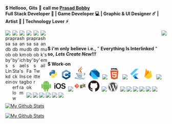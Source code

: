 **$ Hellooo,** **Gits** 👋 **call me [Prasad Bobby](https://www.google.com/search?sxsrf=ALeKk0138mQmoNaDSBoDlcY4-9e7QILtNw%3A1609695072770&ei=YP_xX5vNLryU4-EPvZaMsAo&q=prasadbobby&oq=pr&gs_lcp=CgZwc3ktYWIQAxgBMgQIIxAnMgQIIxAnMgQIIxAnMgcILhDJAxBDMgUIABCRAjIFCAAQkQIyBAguEEMyBAguEEMyBQgAELEDMgIIADoICAAQyQMQkQI6CAgAELEDEIMBOgUILhCxA1CiFFj6F2CWJGgAcAB4AIAB5AGIAaoDkgEFMC4xLjGYAQCgAQGqAQdnd3Mtd2l6wAEB&sclient=psy-ab)**</br>
 **Full Stack Developer 🚀 | Game Developer 💻 | Graphic & UI Designer ☄️ | Artist 🎨 |  Technology Lover ⚡</br>**

<img align ="right" src = "https://user-images.githubusercontent.com/55943851/102007492-95cec980-3d4f-11eb-932b-b31100b0cce8.png" height="300">

<a href="https://linkedin.com/in/prasadbobby">
  <img align="left" alt="prasadbobby's Linkdein" width="22px" src="https://cdn.jsdelivr.net/npm/simple-icons@v3/icons/linkedin.svg" />
</a>

<a href="https://stackoverflow.com/users/14933154/prasad-bobby">
  <img align="left" alt="prasadbobby's  Stackoverflow" width="22px" src="https://cdn.jsdelivr.net/npm/simple-icons@v3/icons/stackoverflow.svg" />
</a>

<a href="https://www.instagram.com/___mr_introvert____/">
  <img align="left" alt="shanmukmichael's  Instagram" width="22px" src="https://cdn.jsdelivr.net/npm/simple-icons@v3/icons/instagram.svg" />
</a>

<a href="https://www.facebook.com/prasadbobbyy">
  <img align="left" alt="prasadbobby's Facebook" width="22px" src="https://cdn.jsdelivr.net/npm/simple-icons@v3/icons/facebook.svg" />
</a>

<a href="https://twitter.com/prasadbobby_">
  <img align="left" alt="prasadbobby's Twitter" width="22px" src="https://cdn.jsdelivr.net/npm/simple-icons@v3/icons/twitter.svg" />
</a>

<a href="mailto:knvdurgaprasad610@gmail.com">
  <img align="left" alt="shanmuk's email" width="22px" src="https://cdn.jsdelivr.net/npm/simple-icons@v3/icons/gmail.svg" />
</a><br>

<br>

**$** **i'm** **only** **believe** **i.e.,** " **Everything Is Interlinked** " **so,** ***Lets Create New!!!***
<br>

**$ Work-on**<br>
<img height="35" src="https://raw.githubusercontent.com/github/explore/80688e429a7d4ef2fca1e82350fe8e3517d3494d/topics/python/python.png">&nbsp;
<img height="30" src="https://raw.githubusercontent.com/github/explore/80688e429a7d4ef2fca1e82350fe8e3517d3494d/topics/cpp/cpp.png">&nbsp;
<img height="40" src="https://raw.githubusercontent.com/github/explore/80688e429a7d4ef2fca1e82350fe8e3517d3494d/topics/java/java.png">&nbsp;
<img height="35" src="https://raw.githubusercontent.com/github/explore/80688e429a7d4ef2fca1e82350fe8e3517d3494d/topics/dart/dart.png">&nbsp;
<img height="35" src="https://img.icons8.com/color/48/000000/javascript.png">
<img height="35" src="https://raw.githubusercontent.com/github/explore/80688e429a7d4ef2fca1e82350fe8e3517d3494d/topics/html/html.png">&nbsp;
<img height="35" src="https://img.icons8.com/color/48/000000/css3.png">
<img height="35" src="https://raw.githubusercontent.com/github/explore/80688e429a7d4ef2fca1e82350fe8e3517d3494d/topics/flutter/flutter.png">&nbsp;
<img height="35" src="https://raw.githubusercontent.com/github/explore/80688e429a7d4ef2fca1e82350fe8e3517d3494d/topics/firebase/firebase.png">&nbsp;
<img height="35" src="https://img.icons8.com/color/48/000000/heroku.png">
<img height="35" src="https://raw.githubusercontent.com/github/explore/80688e429a7d4ef2fca1e82350fe8e3517d3494d/topics/android/android.png">&nbsp;
<img height="35" src="https://raw.githubusercontent.com/github/explore/80688e429a7d4ef2fca1e82350fe8e3517d3494d/topics/ios/ios.png">&nbsp;
<img height="35" src="https://img.icons8.com/ios-filled/50/000000/django.png">
<img height="35" src="https://raw.githubusercontent.com/github/explore/80688e429a7d4ef2fca1e82350fe8e3517d3494d/topics/git/git.png">&nbsp;
<img height="35" src="https://raw.githubusercontent.com/github/explore/80688e429a7d4ef2fca1e82350fe8e3517d3494d/topics/github-api/github-api.png">&nbsp;
<img height="35" src="https://img.icons8.com/color/48/000000/pycharm.png">
<img height="30" src="https://raw.githubusercontent.com/github/explore/80688e429a7d4ef2fca1e82350fe8e3517d3494d/topics/wordpress/wordpress.png">&nbsp;
<img height="30" src="https://img.icons8.com/color/48/000000/bootstrap.png">
<img height="35" src="https://img.icons8.com/color/48/000000/amazon-web-services.png">
<img height="35" src="https://upload.wikimedia.org/wikipedia/commons/c/cb/Google_Assistant_logo.svg">
<img  height="35" src="https://img.icons8.com/color/48/000000/google-cloud-platform.png">
<img height="35" src="https://img.icons8.com/ios-filled/50/000000/unity.png">
<img height="35" src="https://img.icons8.com/color/48/000000/autodesk-maya.png">
<img height="35" src="https://img.icons8.com/color/48/000000/blender-3d.png">
<img height="35" src="https://img.icons8.com/color/48/000000/adobe-illustrator.png">
<img height="35" src="https://img.icons8.com/fluent/48/000000/adobe-photoshop.png">
<img height="35" src="https://img.icons8.com/color/48/000000/adobe-lightroom.png">
<img height="35" src="https://img.icons8.com/color/48/000000/linux.png">
<img height="35" src="https://img.icons8.com/color/48/000000/kali-linux.png">



[![My Github Stats](https://github-readme-stats.vercel.app/api?username=prasadbobby&show_icons=true)](https://github-readme-stats.vercel.app/api?username=prasadbobby&theme=radical&show_icons=true)
<br/>

[![My Github Stats](https://github-readme-stats.vercel.app/api/top-langs/?username=prasadbobby&layout=compact)](https://github-readme-stats.vercel.app/api/top-langs/?username=prasadbobby&theme=radical&layout-compact)







